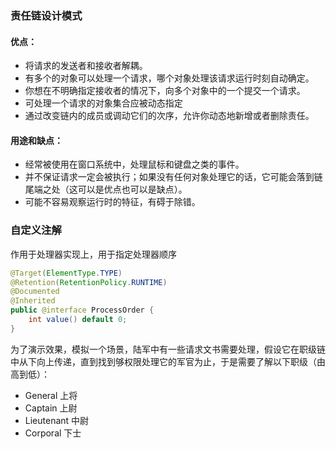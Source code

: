 ### 责任链设计模式

#### 优点：

- 将请求的发送者和接收者解耦。
- 有多个的对象可以处理一个请求，哪个对象处理该请求运行时刻自动确定。
- 你想在不明确指定接收者的情况下，向多个对象中的一个提交一个请求。
- 可处理一个请求的对象集合应被动态指定
- 通过改变链内的成员或调动它们的次序，允许你动态地新增或者删除责任。

#### 用途和缺点：

- 经常被使用在窗口系统中，处理鼠标和键盘之类的事件。
- 并不保证请求一定会被执行；如果没有任何对象处理它的话，它可能会落到链尾端之处（这可以是优点也可以是缺点）。
- 可能不容易观察运行时的特征，有碍于除错。

### 自定义注解

作用于处理器实现上，用于指定处理器顺序

```java
@Target(ElementType.TYPE)
@Retention(RetentionPolicy.RUNTIME)
@Documented
@Inherited
public @interface ProcessOrder {
    int value() default 0;
}
```

为了演示效果，模拟一个场景，陆军中有一些请求文书需要处理，假设它在职级链中从下向上传递，直到找到够权限处理它的军官为止，于是需要了解以下职级（由高到低）：

- General 上将
- Captain 上尉
- Lieutenant 中尉
- Corporal 下士
